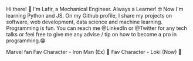 Hi there! 👋
I'm Lafir, a Mechanical Engineer. 
Always a Learner! 🤓
Now I'm learning Python and JS. 
On my Github profile, I share my projects on software,
web development, data science and machine learning. 
Programming is fun. 
You can reach me @LinkedIn or @Twitter 
for any tech talks or feel free to give 
me any advise / tip on how to become a pro in programming.😁 

Marvel fan
Fav Character - Iron Man (Ex) 🚀
Fav Character - Loki (Now) 🔮
